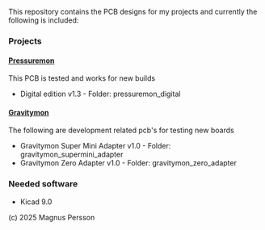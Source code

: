 This repository contains the PCB designs for my projects and currently the following is included:

### Projects

#### [Pressuremon](https://github.com/mp-se/pressuremon)

This PCB is tested and works for new builds

* Digital edition v1.3 - Folder: pressuremon_digital

#### [Gravitymon](https://github.com/mp-se/gravitymon)

The following are development related pcb's for testing new boards

* Gravitymon Super Mini Adapter v1.0 - Folder: gravitymon_supermini_adapter
* Gravitymon Zero Adapter v1.0 - Folder: gravitymon_zero_adapter

### Needed software

* Kicad 9.0

(c) 2025 Magnus Persson
